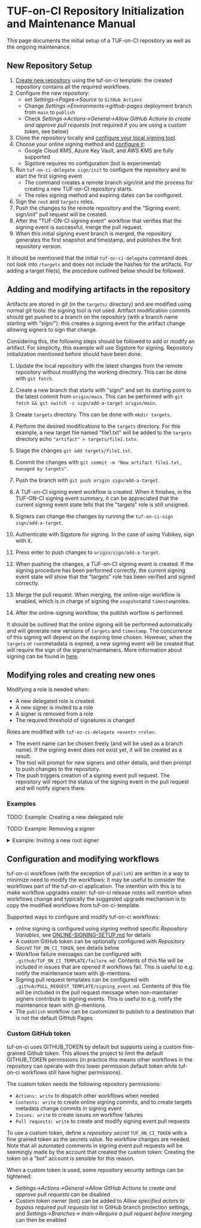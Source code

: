 # TUF-on-CI Repository Initialization and Maintenance Manual

This page documents the initial setup of a TUF-on-CI repository as well as the
ongoing maintenance.

## New Repository Setup

1. [Create new repository](https://github.com/new?template_name=tuf-on-ci-template&template_owner=theupdateframework)
   using the tuf-on-ci template: the created repository contains all the required workflows.
1. Configure the new repository:
   * set _Settings->Pages->Source_ to `GitHub Actions`
   * Change _Settings->Environments->github-pages_ deployment branch from `main` to
     `publish`
   * Check _Settings->Actions->General->Allow GitHub Actions to create and approve pull requests_
     (not required if you are using a custom token, see below)
1. Clone the repository locally and [configure your local signing tool](SIGNER-SETUP.md).
1. Choose your online signing method and [configure it](ONLINE-SIGNING-SETUP.md):
   * Google Cloud KMS, Azure Key Vault, and AWS KMS are fully supported
   * Sigstore requires no configuration (but is experimental)
1. Run `tuf-on-ci-delegate sign/init` to configure the repository and to start the
   first signing event
   * The command creates a remote branch sign/init and the process for creating a new TUF-on-CI repository starts.
   * The roles signing method and expiring dates can be configured.
1. Sign the `root` and `targets` roles.
1. Push the changes to the remote repository and the "Signing event: sign/init" pull request will be created.
1. After the "TUF-ON-CI signing event" workflow that verifies that the signing event is successful, merge the pull request.
1. When this initial signing event branch is merged, the repository generates the first snapshot and timestamp, and publishes the first repository version.

It should be mentioned that the initial `tuf-on-ci-delegate` command does not look into `/targets` and does not include the hashes for the artifacts. For adding a target file(s), the procedure outlined below should be followed.

## Adding and modifying artifacts in the repository

Artifacts are stored in git (in the `targets/` directory) and are modified using normal git tools: the signing tool is not used. Artifact modification commits should get pushed to a branch on the repository (with a branch name starting with "sign/"): this creates a signing event for the artifact change allowing signers to sign that change.

Considering this, the following steps should be followed to add or modify an artifact. For simplicity, this example will use Sigstore for signing. Repository initialization mentioned before should have been done.

1. Update the local repository with the latest changes from the remote repository without modifying the working directory. This can be done with `git fetch`.
2. Create a new branch that starts with "sign/" and set its starting point to the latest commit from `origin/main`. This can be performed with `git fetch && git switch -c sign/add-a-target origin/main`.

3. Create `targets` directory. This can be done with `mkdir targets`.

4. Perform the desired modifications to the `targets` directory. For this example, a new target file named "file1.txt" will be added to the `targets` directory echo `"artifact" > targets/file1.txtv`.

5. Stage the changes `git add targets/file1.txt`.

6. Commit the changes with `git commit -m "New artifact file1.txt, managed by targets"`.

7. Push the branch with `git push origin sign/add-a-target`.

8. A TUF-on-CI signing event workflow is created. When it finishes, in the TUF-ON-CI signing event summary, it can be appreciated that the current signing event state tells that the "targets" role is still unsigned.

9. Signers can change the changes by running the `tuf-on-ci-sign sign/add-a-target`.
  
10. Authenticate with Sigstore for signing. In the case of using Yubikey, sign with it.

11. Press enter to push changes to `origin/sign/add-a-target`.

12. When pushing the changes, a TUF-on-CI signing event is created. If the signing procedure has been performed correctly, the current signing event state will show that the "targets" role has been verified and signed correctly.

13. Merge the pull request. When merging, the online-sign workflow is enabled, which is in charge of signing the `snapshot`and `timestamp`roles.

14. After the online-signing workflow, the publish worflow is performed.

It should be outlined that the online signing will be performed automatically and will generate new versions of `targets` and `timestamp`. The concurrence of this signing will depend on the expiring time chosen. However, when the `targets` or `root`metadata is expired, a new signing event will be created that will require the sign of the signers/maintainers. More information about signing can be found in [here](SIGNER-MANUAL.md).

## Modifying roles and creating new ones

Modifying a role is needed when:

* A new delegated role is created
* A new signer is invited to a role
* A signer is removed from a role
* The required threshold of signatures is changed

Roles are modified with `tuf-on-ci-delegate <event> <role>`.

* The event name can be chosen freely (and will be used as a branch name). If the signing
  event does not exist yet, it will be created as a result.
* The tool will prompt for new signers and other details, and then prompt to push changes
  to the repository.
* The push triggers creation of a signing event pull request. The repository will report the
  status of the signing event in the pull request and will notify signers there.

### Examples

TODO: Example: Creating a new delegated role

TODO: Example: Removing a signer

<details>
<summary>Example: Inviting a new root signer</summary>
In this example the root signers list contains a single signer, but it is modified to contain
two signers instead. The process is:

* tuf-on-ci-delegate is used to modify signers
* the new signer accepts the invitation and adds their keys to the delegating role's metadata
* the signers of the delegating role must accept the new key by signing the new
  version of delegating metadata

```shell
$ tuf-on-ci-delegate sign/add-fakeuser-2 root

Remote branch not found: branching off from main
Modifying delegation for root

Configuring role root
1. Configure signers: [@-fakeuser-1], requiring 1 signatures
2. Configure expiry: Role expires in 365 days, re-signing starts 60 days before expiry
Please choose an option or press enter to continue: 1
Please enter list of root signers [@-fakeuser-1]: @-fakeuser-1,@-fakeuser-2
Please enter root threshold [1]:
1. Configure signers: [@-fakeuser-1, @-fakeuser-2], requiring 1 signatures
2. Configure expiry: Role expires in 365 days, re-signing starts 60 days before expiry
Please choose an option or press enter to continue:
...
```

Once finished the changes are pushed to the signing event branch
which in the above example is `sign/add-fakueuser-2`.

The repository automation runs the [signing
automation](https://github.com/theupdateframework/tuf-on-ci-template/blob/main/.github/workflows/signing-event.yml)
that creates PRs with comments documenting current signing event state
and tags each signer. These comments (along with the PR commits) should
provide signers with a clear view of what is happening in the signing
event.

To accept the invitation and become a signer, the invitee runs
`tuf-on-ci-sign <event-name>` and provides information on what key to
use.

After this the delegating role signers (in this case root signers) accept
the new key by signing the delegating metadata version.
</details>

## Configuration and modifying workflows

tuf-on-ci workflows (with the exception of `publish`) are written in a way to minimize
need to modify the workflows: It may be useful to consider the workflows part of the
tuf-on-ci application. The intention with this is to make workflow upgrades easier:
tuf-on-ci release notes will mention when workflows change and typically the suggested
upgrade mechanism is to copy the modified workflows from tuf-on-ci-template.

Supported ways to configure and modify tuf-on-ci workflows:

* online signing is configured using signing method specific _Repository Variables_,
  see [ONLINE-SIGNING-SETUP.md](ONLINE-SIGNING-SETUP.md) for details
* A custom GitHub token can be optionally configured with _Repository Secret_
  `TUF_ON_CI_TOKEN`, see details below
* Workflow failure messages can be configured with `.github/TUF_ON_CI_TEMPLATE/failure.md`:
  Contents of this file will be included in issues that are opened if workflows fail. This is
  useful to e.g. notify the maintenance team with @-mentions.
* Signing pull request templates can be configured with
  `.github/PULL_REQUEST_TEMPLATE/signing_event.md`. Contents of this file will be included in
  the pull request message when non-maintainer signers contribute to signing events. This is
  useful to e.g. notify the maintenance team with @-mentions.
* The `publish` workflow can be customized to publish to a destination that is not
  the default GitHub Pages

### Custom GitHub token

tuf-on-ci uses GITHUB_TOKEN by default but supports using a custom fine-grained Github
token. This allows the project to limit the default GITHUB_TOKEN permissions
(in practice this means other workflows in the repository can operate with this lower
permission default token while tuf-on-ci workflows still have higher permissions).

The custom token needs the following repository permissions:

* `Actions: write` to dispatch other workflows when needed
* `Contents: write` to create online signing commits, and to create targets metadata
  change commits in signing event
* `Issues: write` to create issues on workflow failures
* `Pull requests: write` to create and modify signing event pull requests

To use a custom token, define a _repository secret_ `TUF_ON_CI_TOKEN` with a fine grained
token as the secrets value. No workflow changes are needed. Note that all automated comments
in signing event pull requests will be seemingly made by the account that created the custom
token: Creating the token on a "bot" account is sensible for this reason.

When a custom token is used, some repository security settings can be tightened:

* _Settings->Actions->General->Allow GitHub Actions to create and approve pull requests_
  can be disabled
* Custom token owner (bot) can be added to _Allow specified actors to bypass required
  pull requests_ list in GitHub branch protection settings, and _Settings->Branches->
  main->Require a pull request before merging_ can then be enabled
